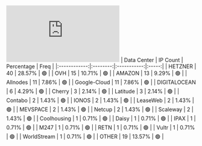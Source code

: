 ![Diagramm](https://github.com/111STAVR111/props/blob/main/Celestia/Mainnet/Decentralization/1/README.md)
| Data Center | IP Count | Percentage | Freq |
|:------------:|:--------:|:-----------:|:-----:|
| HETZNER | 40 | 28.57% | 🟢 |
| OVH | 15 | 10.71% | 🟢 |
| AMAZON | 13 | 9.29% | 🟢 |
| Allnodes | 11 | 7.86% | 🟢 |
| Google-Cloud | 11 | 7.86% | 🟢 |
| DIGITALOCEAN | 6 | 4.29% | 🟢 |
| Cherry | 3 | 2.14% | 🟢 |
| Latitude | 3 | 2.14% | 🟢 |
| Contabo | 2 | 1.43% | 🟢 |
| IONOS | 2 | 1.43% | 🟢 |
| LeaseWeb | 2 | 1.43% | 🟢 |
| MEVSPACE | 2 | 1.43% | 🟢 |
| Netcup | 2 | 1.43% | 🟢 |
| Scaleway | 2 | 1.43% | 🟢 |
| Coolhousing | 1 | 0.71% | 🟢 |
| Daisy | 1 | 0.71% | 🟢 |
| IPAX | 1 | 0.71% | 🟢 |
| M247 | 1 | 0.71% | 🟢 |
| RETN | 1 | 0.71% | 🟢 |
| Vultr | 1 | 0.71% | 🟢 |
| WorldStream | 1 | 0.71% | 🟢 |
| OTHER | 19 | 13.57% | 🟢 |